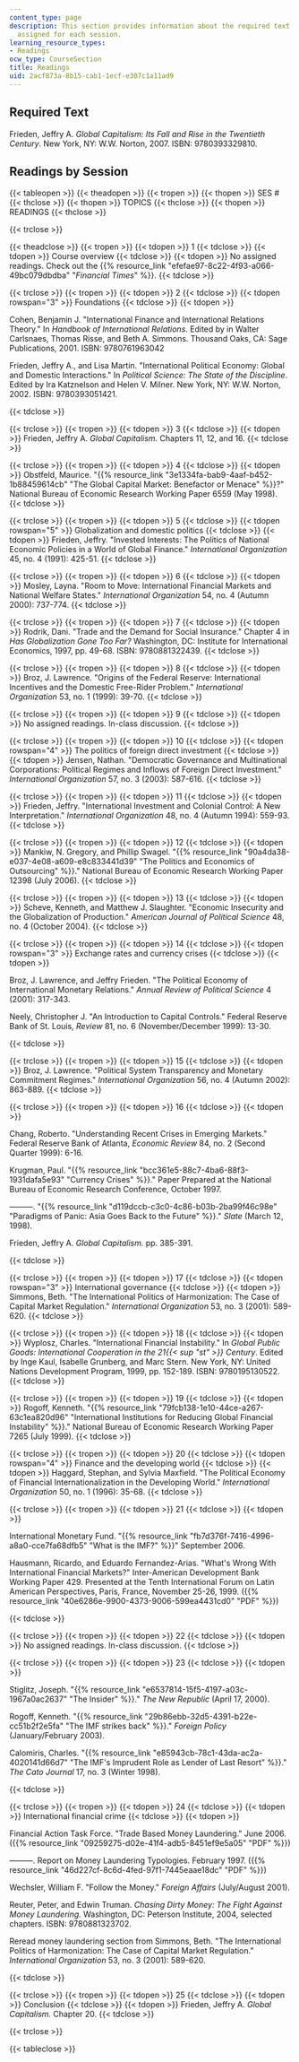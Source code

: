 ```yaml
---
content_type: page
description: This section provides information about the required text and the readings
  assigned for each session.
learning_resource_types:
- Readings
ocw_type: CourseSection
title: Readings
uid: 2acf873a-8b15-cab1-1ecf-e307c1a11ad9
---
```


Required Text
-------------

Frieden, Jeffry A. _Global Capitalism: Its Fall and Rise in the Twentieth Century_. New York, NY: W.W. Norton, 2007. ISBN: 9780393329810.

Readings by Session
-------------------

{{< tableopen >}}
{{< theadopen >}}
{{< tropen >}}
{{< thopen >}}
SES #
{{< thclose >}}
{{< thopen >}}
TOPICS
{{< thclose >}}
{{< thopen >}}
READINGS
{{< thclose >}}

{{< trclose >}}

{{< theadclose >}}
{{< tropen >}}
{{< tdopen >}}
1
{{< tdclose >}}
{{< tdopen >}}
Course overview
{{< tdclose >}}
{{< tdopen >}}
No assigned readings. Check out the {{% resource_link "efefae97-8c22-4f93-a066-49bc079dbdba" "_Financial Times_" %}}.
{{< tdclose >}}

{{< trclose >}}
{{< tropen >}}
{{< tdopen >}}
2
{{< tdclose >}}
{{< tdopen rowspan="3" >}}
Foundations
{{< tdclose >}}
{{< tdopen >}}


Cohen, Benjamin J. "International Finance and International Relations Theory." In _Handbook of International Relations_. Edited by in Walter Carlsnaes, Thomas Risse, and Beth A. Simmons. Thousand Oaks, CA: Sage Publications, 2001. ISBN: 9780761963042

Frieden, Jeffry A., and Lisa Martin. "International Political Economy: Global and Domestic Interactions." In _Political Science: The State of the Discipline_. Edited by Ira Katznelson and Helen V. Milner. New York, NY: W.W. Norton, 2002. ISBN: 9780393051421.


{{< tdclose >}}

{{< trclose >}}
{{< tropen >}}
{{< tdopen >}}
3
{{< tdclose >}}
{{< tdopen >}}
Frieden, Jeffry A. _Global Capitalism_. Chapters 11, 12, and 16.
{{< tdclose >}}

{{< trclose >}}
{{< tropen >}}
{{< tdopen >}}
4
{{< tdclose >}}
{{< tdopen >}}
Obstfeld, Maurice. "{{% resource_link "3e1334fa-bab9-4aaf-b452-1b88459614cb" "The Global Capital Market: Benefactor or Menace" %}}?" National Bureau of Economic Research Working Paper 6559 (May 1998).
{{< tdclose >}}

{{< trclose >}}
{{< tropen >}}
{{< tdopen >}}
5
{{< tdclose >}}
{{< tdopen rowspan="5" >}}
Globalization and domestic politics
{{< tdclose >}}
{{< tdopen >}}
Frieden, Jeffry. "Invested Interests: The Politics of National Economic Policies in a World of Global Finance." _International Organization_ 45, no. 4 (1991): 425-51.
{{< tdclose >}}

{{< trclose >}}
{{< tropen >}}
{{< tdopen >}}
6
{{< tdclose >}}
{{< tdopen >}}
Mosley, Layna. "Room to Move: International Financial Markets and National Welfare States." _International Organization_ 54, no. 4 (Autumn 2000): 737-774.
{{< tdclose >}}

{{< trclose >}}
{{< tropen >}}
{{< tdopen >}}
7
{{< tdclose >}}
{{< tdopen >}}
Rodrik, Dani. "Trade and the Demand for Social Insurance." Chapter 4 in _Has Globalization Gone Too Far?_ Washington, DC: Institute for International Economics, 1997, pp. 49-68. ISBN: 9780881322439.
{{< tdclose >}}

{{< trclose >}}
{{< tropen >}}
{{< tdopen >}}
8
{{< tdclose >}}
{{< tdopen >}}
Broz, J. Lawrence. "Origins of the Federal Reserve: International Incentives and the Domestic Free-Rider Problem." _International Organization_ 53, no. 1 (1999): 39-70.
{{< tdclose >}}

{{< trclose >}}
{{< tropen >}}
{{< tdopen >}}
9
{{< tdclose >}}
{{< tdopen >}}
No assigned readings. In-class discussion.
{{< tdclose >}}

{{< trclose >}}
{{< tropen >}}
{{< tdopen >}}
10
{{< tdclose >}}
{{< tdopen rowspan="4" >}}
The politics of foreign direct investment
{{< tdclose >}}
{{< tdopen >}}
Jensen, Nathan. "Democratic Governance and Multinational Corporations: Political Regimes and Inflows of Foreign Direct Investment." _International Organization_ 57, no. 3 (2003): 587-616.
{{< tdclose >}}

{{< trclose >}}
{{< tropen >}}
{{< tdopen >}}
11
{{< tdclose >}}
{{< tdopen >}}
Frieden, Jeffry. "International Investment and Colonial Control: A New Interpretation." _International Organization_ 48, no. 4 (Autumn 1994): 559-93.
{{< tdclose >}}

{{< trclose >}}
{{< tropen >}}
{{< tdopen >}}
12
{{< tdclose >}}
{{< tdopen >}}
Mankiw, N. Gregory, and Phillip Swagel. "{{% resource_link "90a4da38-e037-4e08-a609-e8c833441d39" "The Politics and Economics of Outsourcing" %}}." National Bureau of Economic Research Working Paper 12398 (July 2006).
{{< tdclose >}}

{{< trclose >}}
{{< tropen >}}
{{< tdopen >}}
13
{{< tdclose >}}
{{< tdopen >}}
Scheve, Kenneth, and Matthew J. Slaughter. "Economic Insecurity and the Globalization of Production." _American Journal of Political Science_ 48, no. 4 (October 2004).
{{< tdclose >}}

{{< trclose >}}
{{< tropen >}}
{{< tdopen >}}
14
{{< tdclose >}}
{{< tdopen rowspan="3" >}}
Exchange rates and currency crises
{{< tdclose >}}
{{< tdopen >}}


Broz, J. Lawrence, and Jeffry Frieden. "The Political Economy of International Monetary Relations." _Annual Review of Political Science_ 4 (2001): 317-343.

Neely, Christopher J. "An Introduction to Capital Controls." Federal Reserve Bank of St. Louis, _Review_ 81, no. 6 (November/December 1999): 13-30.


{{< tdclose >}}

{{< trclose >}}
{{< tropen >}}
{{< tdopen >}}
15
{{< tdclose >}}
{{< tdopen >}}
Broz, J. Lawrence. "Political System Transparency and Monetary Commitment Regimes." _International Organization_ 56, no. 4 (Autumn 2002): 863-889.
{{< tdclose >}}

{{< trclose >}}
{{< tropen >}}
{{< tdopen >}}
16
{{< tdclose >}}
{{< tdopen >}}


Chang, Roberto. "Understanding Recent Crises in Emerging Markets." Federal Reserve Bank of Atlanta, _Economic Review_ 84, no. 2 (Second Quarter 1999): 6-16.

Krugman, Paul. "{{% resource_link "bcc361e5-88c7-4ba6-88f3-1931dafa5e93" "Currency Crises" %}}." Paper Prepared at the National Bureau of Economic Research Conference, October 1997.

———. "{{% resource_link "d119dccb-c3c0-4c86-b03b-2ba99f46c98e" "Paradigms of Panic: Asia Goes Back to the Future" %}}." _Slate_ (March 12, 1998).

Frieden, Jeffry A. _Global Capitalism._ pp. 385-391.


{{< tdclose >}}

{{< trclose >}}
{{< tropen >}}
{{< tdopen >}}
17
{{< tdclose >}}
{{< tdopen rowspan="3" >}}
International governance
{{< tdclose >}}
{{< tdopen >}}
Simmons, Beth. "The International Politics of Harmonization: The Case of Capital Market Regulation." _International Organization_ 53, no. 3 (2001): 589-620.
{{< tdclose >}}

{{< trclose >}}
{{< tropen >}}
{{< tdopen >}}
18
{{< tdclose >}}
{{< tdopen >}}
Wyplosz, Charles. "International Financial Instability." In _Global Public Goods: International Cooperation in the 21{{< sup "st" >}} Century_. Edited by Inge Kaul, Isabelle Grunberg, and Marc Stern. New York, NY: United Nations Development Program, 1999, pp. 152-189. ISBN: 9780195130522.
{{< tdclose >}}

{{< trclose >}}
{{< tropen >}}
{{< tdopen >}}
19
{{< tdclose >}}
{{< tdopen >}}
Rogoff, Kenneth. "{{% resource_link "79fcb138-1e10-44ce-a267-63c1ea820d96" "International Institutions for Reducing Global Financial Instability" %}}." National Bureau of Economic Research Working Paper 7265 (July 1999).
{{< tdclose >}}

{{< trclose >}}
{{< tropen >}}
{{< tdopen >}}
20
{{< tdclose >}}
{{< tdopen rowspan="4" >}}
Finance and the developing world
{{< tdclose >}}
{{< tdopen >}}
Haggard, Stephan, and Sylvia Maxfield. "The Political Economy of Financial Internationalization in the Developing World." _International Organization_ 50, no. 1 (1996): 35-68.
{{< tdclose >}}

{{< trclose >}}
{{< tropen >}}
{{< tdopen >}}
21
{{< tdclose >}}
{{< tdopen >}}


International Monetary Fund. "{{% resource_link "fb7d376f-7416-4996-a8a0-cce7fa68dfb5" "What is the IMF?" %}}" September 2006.

Hausmann, Ricardo, and Eduardo Fernandez-Arias. "What's Wrong With International Financial Markets?" Inter-American Development Bank Working Paper 429. Presented at the Tenth International Forum on Latin American Perspectives, Paris, France, November 25-26, 1999. ({{% resource_link "40e6286e-9900-4373-9006-599ea4431cd0" "PDF" %}})


{{< tdclose >}}

{{< trclose >}}
{{< tropen >}}
{{< tdopen >}}
22
{{< tdclose >}}
{{< tdopen >}}
No assigned readings. In-class discussion.
{{< tdclose >}}

{{< trclose >}}
{{< tropen >}}
{{< tdopen >}}
23
{{< tdclose >}}
{{< tdopen >}}


Stiglitz, Joseph. "{{% resource_link "e6537814-15f5-4197-a03c-1967a0ac2637" "The Insider" %}}." _The New Republic_ (April 17, 2000).

Rogoff, Kenneth. "{{% resource_link "29b86ebb-32d5-4391-b22e-cc51b2f2e5fa" "The IMF strikes back" %}}." _Foreign Policy_ (January/February 2003).

Calomiris, Charles. "{{% resource_link "e85943cb-78c1-43da-ac2a-4020141d66d7" "The IMF's Imprudent Role as Lender of Last Resort" %}}." _The Cato Journal_ 17, no. 3 (Winter 1998).


{{< tdclose >}}

{{< trclose >}}
{{< tropen >}}
{{< tdopen >}}
24
{{< tdclose >}}
{{< tdopen >}}
International financial crime
{{< tdclose >}}
{{< tdopen >}}


Financial Action Task Force. "Trade Based Money Laundering." June 2006. ({{% resource_link "09259275-d02e-41f4-adb5-8451ef9e5a05" "PDF" %}})

———. Report on Money Laundering Typologies. February 1997. ({{% resource_link "46d227cf-8c6d-4fed-97f1-7445eaae18dc" "PDF" %}})

Wechsler, William F. "Follow the Money." _Foreign Affairs_ (July/August 2001).

Reuter, Peter, and Edwin Truman. _Chasing Dirty Money: The Fight Against Money Laundering._ Washington, DC: Peterson Institute, 2004, selected chapters. ISBN: 9780881323702.

Reread money laundering section from Simmons, Beth. "The International Politics of Harmonization: The Case of Capital Market Regulation." _International Organization_ 53, no. 3 (2001): 589-620.


{{< tdclose >}}

{{< trclose >}}
{{< tropen >}}
{{< tdopen >}}
25
{{< tdclose >}}
{{< tdopen >}}
Conclusion
{{< tdclose >}}
{{< tdopen >}}
Frieden, Jeffry A. _Global Capitalism._ Chapter 20.
{{< tdclose >}}

{{< trclose >}}

{{< tableclose >}}